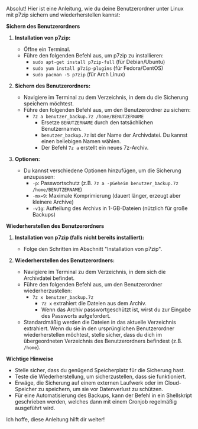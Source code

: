Absolut! Hier ist eine Anleitung, wie du deine Benutzerordner unter Linux mit p7zip sichern und wiederherstellen kannst:

**Sichern des Benutzerordners**

1.  **Installation von p7zip:**
    * Öffne ein Terminal.
    * Führe den folgenden Befehl aus, um p7zip zu installieren:
        * `sudo apt-get install p7zip-full` (für Debian/Ubuntu)
        * `sudo yum install p7zip-plugins` (für Fedora/CentOS)
        * `sudo pacman -S p7zip` (für Arch Linux)

2.  **Sichern des Benutzerordners:**
    * Navigiere im Terminal zu dem Verzeichnis, in dem du die Sicherung speichern möchtest.
    * Führe den folgenden Befehl aus, um den Benutzerordner zu sichern:
        * `7z a benutzer_backup.7z /home/BENUTZERNAME`
            * Ersetze `BENUTZERNAME` durch den tatsächlichen Benutzernamen.
            * `benutzer_backup.7z` ist der Name der Archivdatei. Du kannst einen beliebigen Namen wählen.
            * Der Befehl `7z a` erstellt ein neues 7z-Archiv.

3.  **Optionen:**
    * Du kannst verschiedene Optionen hinzufügen, um die Sicherung anzupassen:
        * `-p`: Passwortschutz (z.B. `7z a -pGeheim benutzer_backup.7z /home/BENUTZERNAME`)
        * `-mx=9`: Maximale Komprimierung (dauert länger, erzeugt aber kleinere Archive)
        * `-v1g`: Aufteilung des Archivs in 1-GB-Dateien (nützlich für große Backups)

**Wiederherstellen des Benutzerordners**

1.  **Installation von p7zip (falls nicht bereits installiert):**
    * Folge den Schritten im Abschnitt "Installation von p7zip".

2.  **Wiederherstellen des Benutzerordners:**
    * Navigiere im Terminal zu dem Verzeichnis, in dem sich die Archivdatei befindet.
    * Führe den folgenden Befehl aus, um den Benutzerordner wiederherzustellen:
        * `7z x benutzer_backup.7z`
            * `7z x` extrahiert die Dateien aus dem Archiv.
            * Wenn das Archiv passwortgeschützt ist, wirst du zur Eingabe des Passworts aufgefordert.
    * Standardmäßig werden die Dateien in das aktuelle Verzeichnis extrahiert. Wenn du sie in den ursprünglichen Benutzerordner wiederherstellen möchtest, stelle sicher, dass du dich im übergeordneten Verzeichnis des Benutzerordners befindest (z.B. `/home`).

**Wichtige Hinweise**

* Stelle sicher, dass du genügend Speicherplatz für die Sicherung hast.
* Teste die Wiederherstellung, um sicherzustellen, dass sie funktioniert.
* Erwäge, die Sicherung auf einem externen Laufwerk oder im Cloud-Speicher zu speichern, um sie vor Datenverlust zu schützen.
* Für eine Automatisierung des Backups, kann der Befehl in ein Shellskript geschrieben werden, welches dann mit einem Cronjob regelmäßig ausgeführt wird.

Ich hoffe, diese Anleitung hilft dir weiter!
